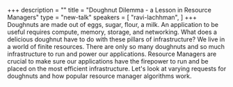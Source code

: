 +++
description = ""
title = "Doughnut Dilemma - a Lesson in Resource Managers"
type = "new-talk"
speakers = [
        "ravi-lachhman",
]
+++
Doughnuts are made out of eggs, sugar, flour, a milk. An application to be useful requires compute, memory, storage, and networking. What does a delicious doughnut have to do with these pillars of infrastructure? We live in a world of finite resources. There are only so many doughnuts and so much infrastructure to run and power our applications. Resource Managers are crucial to make sure our applications have the firepower to run and be placed on the most efficient infrastructure. Let's look at varying requests for doughnuts and how popular resource manager algorithms work.
